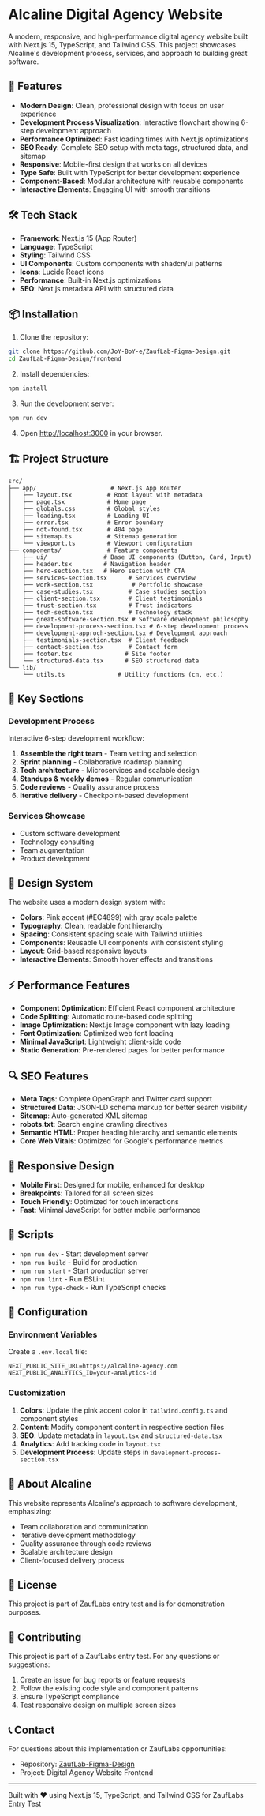 # Alcaline Digital Agency Website

A modern, responsive, and high-performance digital agency website built with Next.js 15, TypeScript, and Tailwind CSS. This project showcases Alcaline's development process, services, and approach to building great software.

## 🚀 Features

- **Modern Design**: Clean, professional design with focus on user experience
- **Development Process Visualization**: Interactive flowchart showing 6-step development approach
- **Performance Optimized**: Fast loading times with Next.js optimizations
- **SEO Ready**: Complete SEO setup with meta tags, structured data, and sitemap
- **Responsive**: Mobile-first design that works on all devices
- **Type Safe**: Built with TypeScript for better development experience
- **Component-Based**: Modular architecture with reusable components
- **Interactive Elements**: Engaging UI with smooth transitions

## 🛠️ Tech Stack

- **Framework**: Next.js 15 (App Router)
- **Language**: TypeScript
- **Styling**: Tailwind CSS
- **UI Components**: Custom components with shadcn/ui patterns
- **Icons**: Lucide React icons
- **Performance**: Built-in Next.js optimizations
- **SEO**: Next.js metadata API with structured data

## 📦 Installation

1. Clone the repository:
```bash
git clone https://github.com/JoY-BoY-e/ZaufLab-Figma-Design.git
cd ZaufLab-Figma-Design/frontend
```

2. Install dependencies:
```bash
npm install
```

3. Run the development server:
```bash
npm run dev
```

4. Open [http://localhost:3000](http://localhost:3000) in your browser.

## 🏗️ Project Structure

```
src/
├── app/                     # Next.js App Router
│   ├── layout.tsx          # Root layout with metadata
│   ├── page.tsx            # Home page
│   ├── globals.css         # Global styles
│   ├── loading.tsx         # Loading UI
│   ├── error.tsx           # Error boundary
│   ├── not-found.tsx       # 404 page
│   ├── sitemap.ts          # Sitemap generation
│   └── viewport.ts         # Viewport configuration
├── components/             # Feature components
│   ├── ui/                # Base UI components (Button, Card, Input)
│   ├── header.tsx         # Navigation header
│   ├── hero-section.tsx   # Hero section with CTA
│   ├── services-section.tsx      # Services overview
│   ├── work-section.tsx           # Portfolio showcase
│   ├── case-studies.tsx          # Case studies section
│   ├── client-section.tsx        # Client testimonials
│   ├── trust-section.tsx         # Trust indicators
│   ├── tech-section.tsx          # Technology stack
│   ├── great-software-section.tsx # Software development philosophy
│   ├── development-process-section.tsx # 6-step development process
│   ├── development-approch-section.tsx # Development approach
│   ├── testimonials-section.tsx  # Client feedback
│   ├── contact-section.tsx       # Contact form
│   ├── footer.tsx               # Site footer
│   └── structured-data.tsx      # SEO structured data
└── lib/
    └── utils.ts               # Utility functions (cn, etc.)
```

## 🎯 Key Sections

### Development Process
Interactive 6-step development workflow:
1. **Assemble the right team** - Team vetting and selection
2. **Sprint planning** - Collaborative roadmap planning
3. **Tech architecture** - Microservices and scalable design
4. **Standups & weekly demos** - Regular communication
5. **Code reviews** - Quality assurance process
6. **Iterative delivery** - Checkpoint-based development

### Services Showcase
- Custom software development
- Technology consulting
- Team augmentation
- Product development

## 🎨 Design System

The website uses a modern design system with:

- **Colors**: Pink accent (#EC4899) with gray scale palette
- **Typography**: Clean, readable font hierarchy
- **Spacing**: Consistent spacing scale with Tailwind utilities
- **Components**: Reusable UI components with consistent styling
- **Layout**: Grid-based responsive layouts
- **Interactive Elements**: Smooth hover effects and transitions

## ⚡ Performance Features

- **Component Optimization**: Efficient React component architecture
- **Code Splitting**: Automatic route-based code splitting
- **Image Optimization**: Next.js Image component with lazy loading
- **Font Optimization**: Optimized web font loading
- **Minimal JavaScript**: Lightweight client-side code
- **Static Generation**: Pre-rendered pages for better performance

## 🔍 SEO Features

- **Meta Tags**: Complete OpenGraph and Twitter card support
- **Structured Data**: JSON-LD schema markup for better search visibility
- **Sitemap**: Auto-generated XML sitemap
- **robots.txt**: Search engine crawling directives
- **Semantic HTML**: Proper heading hierarchy and semantic elements
- **Core Web Vitals**: Optimized for Google's performance metrics

## 📱 Responsive Design

- **Mobile First**: Designed for mobile, enhanced for desktop
- **Breakpoints**: Tailored for all screen sizes
- **Touch Friendly**: Optimized for touch interactions
- **Fast**: Minimal JavaScript for better mobile performance

## 🚦 Scripts

- `npm run dev` - Start development server
- `npm run build` - Build for production
- `npm run start` - Start production server
- `npm run lint` - Run ESLint
- `npm run type-check` - Run TypeScript checks

## 🔧 Configuration

### Environment Variables

Create a `.env.local` file:

```env
NEXT_PUBLIC_SITE_URL=https://alcaline-agency.com
NEXT_PUBLIC_ANALYTICS_ID=your-analytics-id
```

### Customization

1. **Colors**: Update the pink accent color in `tailwind.config.ts` and component styles
2. **Content**: Modify component content in respective section files
3. **SEO**: Update metadata in `layout.tsx` and `structured-data.tsx`
4. **Analytics**: Add tracking code in `layout.tsx`
5. **Development Process**: Update steps in `development-process-section.tsx`

## 🏢 About Alcaline

This website represents Alcaline's approach to software development, emphasizing:
- Team collaboration and communication
- Iterative development methodology
- Quality assurance through code reviews
- Scalable architecture design
- Client-focused delivery process

## 📄 License

This project is part of ZaufLabs entry test and is for demonstration purposes.

## 🤝 Contributing

This project is part of a ZaufLabs entry test. For any questions or suggestions:

1. Create an issue for bug reports or feature requests
2. Follow the existing code style and component patterns
3. Ensure TypeScript compliance
4. Test responsive design on multiple screen sizes

## 📞 Contact

For questions about this implementation or ZaufLabs opportunities:
- Repository: [ZaufLab-Figma-Design](https://github.com/JoY-BoY-e/ZaufLab-Figma-Design)
- Project: Digital Agency Website Frontend

---

Built with ❤️ using Next.js 15, TypeScript, and Tailwind CSS for ZaufLabs Entry Test
